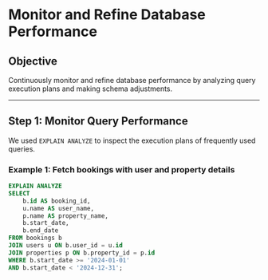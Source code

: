 # Monitor and Refine Database Performance

## Objective
Continuously monitor and refine database performance by analyzing query execution plans and making schema adjustments.

---

## Step 1: Monitor Query Performance

We used `EXPLAIN ANALYZE` to inspect the execution plans of frequently used queries.

### Example 1: Fetch bookings with user and property details
```sql
EXPLAIN ANALYZE
SELECT 
    b.id AS booking_id,
    u.name AS user_name,
    p.name AS property_name,
    b.start_date,
    b.end_date
FROM bookings b
JOIN users u ON b.user_id = u.id
JOIN properties p ON b.property_id = p.id
WHERE b.start_date >= '2024-01-01'
AND b.start_date < '2024-12-31';
